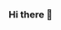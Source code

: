 ### Hi there 👋

<!--
**Digvijay-95/digvijay-95** is a ✨ _special_ ✨ repository because its `README.md` (this file) appears on your GitHub profile.

Here are some ideas to get you started:

- 🔭 I’m currently working on Marathi OCR
- 🌱 I’m currently learning Tensrorflow and Flutter
- 🤔 I’m looking for help with Deep Learning
- 💬 Ask me about myself
- 📫 How to reach me: mahamunidigvijay@gmail.com
- 😄 Pronouns: ...
- ⚡ Fun fact: I love F1
-->
